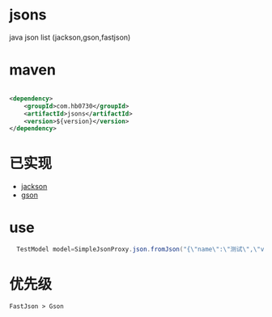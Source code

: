 # jsons

java json list (jackson,gson,fastjson)

# maven

```xml

<dependency>
    <groupId>com.hb0730</groupId>
    <artifactId>jsons</artifactId>
    <version>${version}</version>
</dependency>
```

# 已实现

* [jackson](https://github.com/FasterXML/jackson-databind)
* [gson](https://github.com/google/gson)

# use

```java
  TestModel model=SimpleJsonProxy.json.fromJson("{\"name\":\"测试\",\"value\":\"222\"}",TestModel.class);
```

# 优先级
```
FastJson > Gson
```